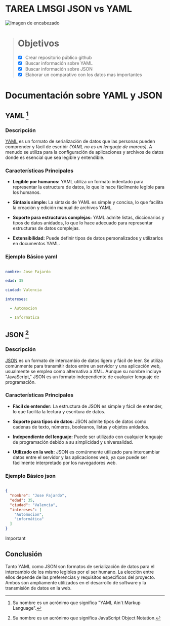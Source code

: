 # TAREA LMSGI JSON vs YAML
![Imagen de encabezado](https://needone.app/content/images/size/w1000/2022/12/yaml-vs-json.png)

># Objetivos
>- [x] Crear repositorio público github
>- [x] Buscar información sobre YAML
>- [x] Buscar información sobre JSON
>- [x] Elaborar un comparativo con los datos mas importantes

# Documentación sobre YAML y JSON

## YAML [^1]

### Descripción

[YAML](https://en.wikipedia.org/wiki/YAML) es un formato de serialización de datos que las personas pueden comprender y fácil de escribir _(YAML no es un lenguaje de marcas)_. A menudo se utiliza para la configuración de aplicaciones y archivos de datos donde es esencial que sea legible y entendible. 

### Características Principales

- **Legible por humanos:** YAML utiliza un formato indentado para representar la estructura de datos, lo que lo hace fácilmente legible para los humanos.

- **Sintaxis simple:** La sintaxis de YAML es simple y concisa, lo que facilita la creación y edición manual de archivos YAML.

- **Soporte para estructuras complejas:** YAML admite listas, diccionarios y tipos de datos anidados, lo que lo hace adecuado para representar estructuras de datos complejas.

- **Extensibilidad:** Puede definir tipos de datos personalizados y utilizarlos en documentos YAML.

### Ejemplo Básico yaml

```yaml

nombre: Jose Fajardo

edad: 35

ciudad: Valencia

intereses:

  - Automocion

  - Informatica

```

## JSON [^2]

### Descripción

[JSON](https://en.wikipedia.org/wiki/JSON) es un formato de intercambio de datos ligero y fácil de leer. Se utiliza comúnmente para transmitir datos entre un servidor y una aplicación web, usualmente se emplea como alternativa a XML. Aunque su nombre incluye "JavaScript," JSON es un formato independiente de cualquier lenguaje de programación.

### Características Principales

- **Fácil de entender:** La estructura de JSON es simple y fácil de entender, lo que facilita la lectura y escritura de datos.

- **Soporte para tipos de datos:** JSON admite tipos de datos como cadenas de texto, números, booleanos, listas y objetos anidados.

- **Independiente del lenguaje:** Puede ser utilizado con cualquier lenguaje de programación debido a su simplicidad y universalidad.

- **Utilizado en la web:** JSON es comúnmente utilizado para intercambiar datos entre el servidor y las aplicaciones web, ya que puede ser fácilmente interpretado por los navegadores web.

### Ejemplo Básico json

```json

{
  "nombre": "Jose Fajardo",
  "edad": 35,
  "ciudad": "Valencia",
  "intereses": [
    "Automocion",
    "informática"
  ]
}

```

> [!IMPORTANT]
> ## Conclusión
>Tanto YAML como JSON son formatos de serialización de datos para el intercambio de los mismo legibles por el ser humano. La elección entre ellos depende de las preferencias y requisitos específicos del proyecto. Ambos son ampliamente utilizados en el desarrollo de software y la transmisión de datos en la web.

[^1]: Su nombre es un acrónimo que significa "YAML Ain't Markup Language".
[^2]: Su nombre es un acrónimo que significa JavaScript Object Notation.
